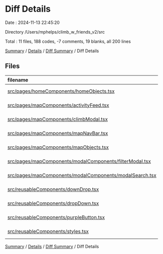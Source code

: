 # Diff Details

Date : 2024-11-13 22:45:20

Directory /Users/mphelps/climb_w_friends_v2/src

Total : 11 files, 188 codes, -7 comments, 19 blanks, all 200 lines

[Summary](results.md) / [Details](details.md) / [Diff Summary](diff.md) / Diff Details

## Files

| filename                                                                                                            | language       | code | comment | blank | total |
| :------------------------------------------------------------------------------------------------------------------ | :------------- | ---: | ------: | ----: | ----: |
| [src/pages/homeComponents/homeObjects.tsx](/src/pages/homeComponents/homeObjects.tsx)                               | TypeScript JSX |    0 |       0 |     3 |     3 |
| [src/pages/mapComponents/activityFeed.tsx](/src/pages/mapComponents/activityFeed.tsx)                               | TypeScript JSX |    3 |       0 |     0 |     3 |
| [src/pages/mapComponents/climbModal.tsx](/src/pages/mapComponents/climbModal.tsx)                                   | TypeScript JSX |   -1 |       0 |     0 |    -1 |
| [src/pages/mapComponents/mapNavBar.tsx](/src/pages/mapComponents/mapNavBar.tsx)                                     | TypeScript JSX |    1 |       0 |     0 |     1 |
| [src/pages/mapComponents/mapObjects.tsx](/src/pages/mapComponents/mapObjects.tsx)                                   | TypeScript JSX |   82 |       0 |    -3 |    79 |
| [src/pages/mapComponents/modalComponents/filterModal.tsx](/src/pages/mapComponents/modalComponents/filterModal.tsx) | TypeScript JSX |   68 |       1 |    30 |    99 |
| [src/pages/mapComponents/modalComponents/modalSearch.tsx](/src/pages/mapComponents/modalComponents/modalSearch.tsx) | TypeScript JSX |    7 |      -8 |    -2 |    -3 |
| [src/reusableComponents/downDrop.tsx](/src/reusableComponents/downDrop.tsx)                                         | TypeScript JSX |    6 |       0 |    -2 |     4 |
| [src/reusableComponents/dropDown.tsx](/src/reusableComponents/dropDown.tsx)                                         | TypeScript JSX |   12 |       0 |    -7 |     5 |
| [src/reusableComponents/purpleButton.tsx](/src/reusableComponents/purpleButton.tsx)                                 | TypeScript JSX |    0 |       0 |     1 |     1 |
| [src/reusableComponents/styles.tsx](/src/reusableComponents/styles.tsx)                                             | TypeScript JSX |   10 |       0 |    -1 |     9 |

[Summary](results.md) / [Details](details.md) / [Diff Summary](diff.md) / Diff Details
